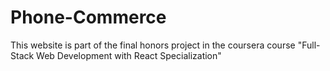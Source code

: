 # Phone-Commerce

This website is part of the final honors project in the coursera course "Full-Stack Web Development with React Specialization"

